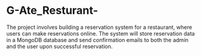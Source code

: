 # G-Ate_Resturant-

The project involves building a reservation system for a restaurant, where users can make reservations online. The system will store reservation data in a MongoDB database and send confirmation emails to both the admin and the user upon successful reservation.
